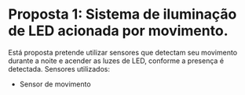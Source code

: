 # Proposta 1: Sistema de iluminação de LED acionada por movimento.

Está proposta pretende utilizar sensores que detectam seu movimento durante a noite e acender as luzes de LED, conforme a presença é detectada.
Sensores utilizados:
- Sensor de movimento
